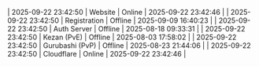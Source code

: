 | 2025-09-22 23:42:50 | Website | Online | 2025-09-22 23:42:46 |
| 2025-09-22 23:42:50 | Registration | Offline | 2025-09-09 16:40:23 |
| 2025-09-22 23:42:50 | Auth Server | Offline | 2025-08-18 09:33:31 |
| 2025-09-22 23:42:50 | Kezan (PvE) | Offline | 2025-08-03 17:58:02 |
| 2025-09-22 23:42:50 | Gurubashi (PvP) | Offline | 2025-08-23 21:44:06 |
| 2025-09-22 23:42:50 | Cloudflare | Online | 2025-09-22 23:42:46 |

